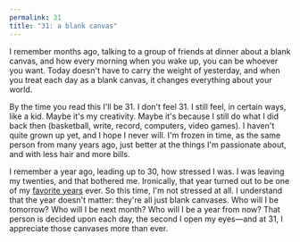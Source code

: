 ```yaml
---
permalink: 31
title: "31: a blank canvas"
---
```


I remember months ago, talking to a group of friends at dinner about a blank canvas, and how every morning when you wake up, you can be whoever you want. Today doesn't have to carry the weight of yesterday, and when you treat each day as a blank canvas, it changes everything about your world.

By the time you read this I'll be 31. I don't feel 31. I still feel, in certain ways, like a kid. Maybe it's my creativity. Maybe it's because I still do what I did back then (basketball, write, record, computers, video games). I haven't quite grown up yet, and I hope I never will. I'm frozen in time, as the same person from many years ago, just better at the things I'm passionate about, and with less hair and more bills.

I remember a year ago, leading up to 30, how stressed I was. I was leaving my twenties, and that bothered me. Ironically, that year turned out to be one of my [favorite years][1] ever. So this time, I'm not stressed at all. I understand that the year doesn't matter: they're all just blank canvases. Who will I be tomorrow? Who will I be next month? Who will I be a year from now? That person is decided upon each day, the second I open my eyes—and at 31, I appreciate those canvases more than ever.

[1]:	http://nashp.com/2016